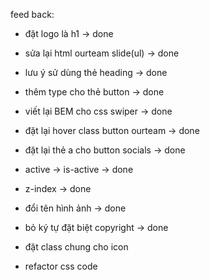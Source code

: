 feed back:
- đặt logo là h1 -> done
- sửa lại html ourteam slide(ul) -> done
- lưu ý sử dùng thẻ heading -> done
- thêm type cho thẻ button -> done
- viết lại BEM cho css swiper -> done
- đặt lại hover class button ourteam -> done
- đặt lại thẻ a cho button socials -> done
- active -> is-active -> done
- z-index -> done
- đổi tên hình ảnh -> done
- bỏ ký tự đặt biệt copyright -> done


- đặt class chung cho icon

- refactor css code
